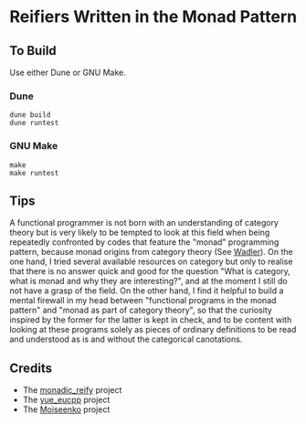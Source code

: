 # Reifiers Written in the Monad Pattern


## To Build

Use either Dune or GNU Make.

### Dune
```
dune build
dune runtest
``` 

### GNU Make
```
make
make runtest
```
## Tips

A functional programmer is not born with an understanding of category theory but is very likely to be tempted 
to look at this field when being repeatedly confronted by codes that
feature the "monad" programming pattern, because monad origins from category theory (See [Wadler](https://homepages.inf.ed.ac.uk/wadler/topics/monads.html)). On the one hand, I tried several available resources on category but only to realise that there is no answer quick and good for the question "What is category, what is monad and why they are interesting?", and at the moment I still do not have a grasp of the field. On the other hand, I find it helpful to build a mental firewall in my head between "functional programs in the monad pattern" and "monad as part of category theory", so that the curiosity inspired by the former for the latter is kept in check, and to be content with looking at these programs solely as pieces of ordinary definitions to be read and understood as is and without the categorical canotations. 


## Credits

- The [monadic_reify](../monadic_reify) project
- The [yue_eucpp](../yue_eucpp) project 
- The [Moiseenko](https://gist.github.com/eupp/a78e9fc086834106e98d50e1e7bdea24) project
